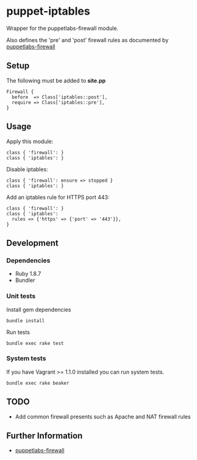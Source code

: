 # puppet-iptables

Wrapper for the puppetlabs-firewall module.

Also defines the 'pre' and 'post' firewall rules as documented by [puppetlabs-firewall](https://github.com/puppetlabs/puppetlabs-firewall)

## Setup

The following must be added to **site.pp**

    Firewall {
      before  => Class['iptables::post'],
      require => Class['iptables::pre'],
    }

## Usage

Apply this module:

    class { 'firewall': }
    class { 'iptables': }

Disable iptables:

    class { 'firewall': ensure => stopped }
    class { 'iptables': }

Add an iptables rule for HTTPS port 443:

    class { 'firewall': }
    class { 'iptables':
      rules => {'https' => {'port' => '443'}},
    }

## Development

### Dependencies

* Ruby 1.8.7
* Bundler

### Unit tests

Install gem dependencies

    bundle install

Run tests

    bundle exec rake test

### System tests

If you have Vagrant >= 1.1.0 installed you can run system tests.

    bundle exec rake beaker

## TODO

* Add common firewall presents such as Apache and NAT firewall rules

## Further Information

* [puppetlabs-firewall](https://github.com/puppetlabs/puppetlabs-firewall)
